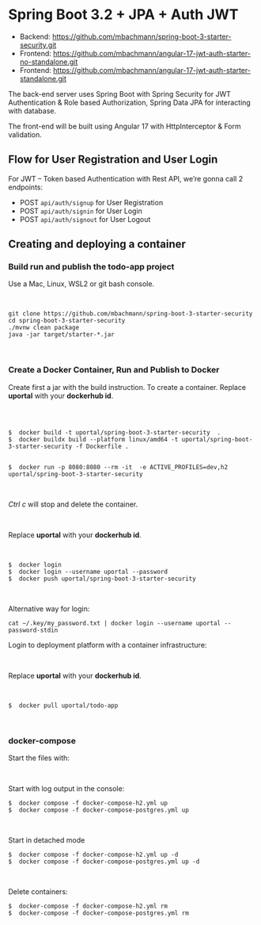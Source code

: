 # Spring Boot 3.2 + JPA + Auth JWT

- Backend:  https://github.com/mbachmann/spring-boot-3-starter-security.git
- Frontend: https://github.com/mbachmann/angular-17-jwt-auth-starter-no-standalone.git
- Frontend: https://github.com/mbachmann/angular-17-jwt-auth-starter-standalone.git

The back-end server uses Spring Boot with Spring Security for JWT Authentication & Role based Authorization, 
Spring Data JPA for interacting with database. 

The front-end will be built using Angular 17 with HttpInterceptor & Form validation.

## Flow for User Registration and User Login
For JWT – Token based Authentication with Rest API, we’re gonna call 2 endpoints:
- POST `api/auth/signup` for User Registration
- POST `api/auth/signin` for User Login
- POST `api/auth/signout` for User Logout


## Creating and deploying a container

### Build run and publish the todo-app project

Use a Mac, Linux, WSL2 or git bash console.

<br/>

```
git clone https://github.com/mbachmann/spring-boot-3-starter-security
cd spring-boot-3-starter-security
./mvnw clean package
java -jar target/starter-*.jar
```

<br/>

###  Create a Docker Container, Run and Publish to Docker

Create first a jar with the build instruction. To create a container. Replace **uportal** with your **dockerhub id**.

<br/>

```

$  docker build -t uportal/spring-boot-3-starter-security  .
$  docker buildx build --platform linux/amd64 -t uportal/spring-boot-3-starter-security -f Dockerfile .


$  docker run -p 8080:8080 --rm -it  -e ACTIVE_PROFILES=dev,h2 uportal/spring-boot-3-starter-security 
```

<br/>

_Ctrl c_ will stop and delete the container.

<br/>

Replace **uportal** with your **dockerhub id**.

<br/>

```
$  docker login
$  docker login --username uportal --password 
$  docker push uportal/spring-boot-3-starter-security
```
<br/>


Alternative way for login:

```
cat ~/.key/my_password.txt | docker login --username uportal --password-stdin
```

Login to deployment platform with a container infrastructure:

<br/>

Replace **uportal** with your **dockerhub id**.

<br/>

```
$  docker pull uportal/todo-app
```

<br/>

###  docker-compose

Start the files with:

<br/>

Start with log output in the console:

```
$  docker compose -f docker-compose-h2.yml up
$  docker compose -f docker-compose-postgres.yml up
```

<br/>

Start in detached mode

```
$  docker compose -f docker-compose-h2.yml up -d
$  docker compose -f docker-compose-postgres.yml up -d
```

<br/>

Delete containers:

```
$  docker-compose -f docker-compose-h2.yml rm
$  docker-compose -f docker-compose-postgres.yml rm
```

<br/>

